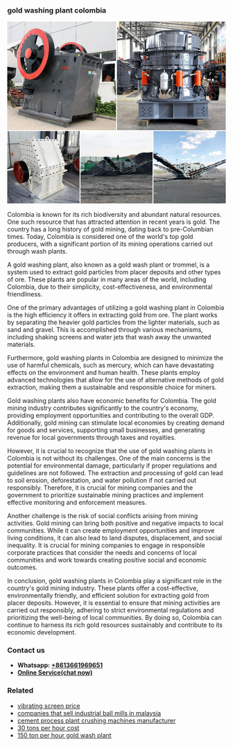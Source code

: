<h3>gold washing plant colombia</h3><img src='1702260327.jpg' alt=''><p>Colombia is known for its rich biodiversity and abundant natural resources. One such resource that has attracted attention in recent years is gold. The country has a long history of gold mining, dating back to pre-Columbian times. Today, Colombia is considered one of the world's top gold producers, with a significant portion of its mining operations carried out through wash plants.</p><p>A gold washing plant, also known as a gold wash plant or trommel, is a system used to extract gold particles from placer deposits and other types of ore. These plants are popular in many areas of the world, including Colombia, due to their simplicity, cost-effectiveness, and environmental friendliness.</p><p>One of the primary advantages of utilizing a gold washing plant in Colombia is the high efficiency it offers in extracting gold from ore. The plant works by separating the heavier gold particles from the lighter materials, such as sand and gravel. This is accomplished through various mechanisms, including shaking screens and water jets that wash away the unwanted materials.</p><p>Furthermore, gold washing plants in Colombia are designed to minimize the use of harmful chemicals, such as mercury, which can have devastating effects on the environment and human health. These plants employ advanced technologies that allow for the use of alternative methods of gold extraction, making them a sustainable and responsible choice for miners.</p><p>Gold washing plants also have economic benefits for Colombia. The gold mining industry contributes significantly to the country's economy, providing employment opportunities and contributing to the overall GDP. Additionally, gold mining can stimulate local economies by creating demand for goods and services, supporting small businesses, and generating revenue for local governments through taxes and royalties.</p><p>However, it is crucial to recognize that the use of gold washing plants in Colombia is not without its challenges. One of the main concerns is the potential for environmental damage, particularly if proper regulations and guidelines are not followed. The extraction and processing of gold can lead to soil erosion, deforestation, and water pollution if not carried out responsibly. Therefore, it is crucial for mining companies and the government to prioritize sustainable mining practices and implement effective monitoring and enforcement measures.</p><p>Another challenge is the risk of social conflicts arising from mining activities. Gold mining can bring both positive and negative impacts to local communities. While it can create employment opportunities and improve living conditions, it can also lead to land disputes, displacement, and social inequality. It is crucial for mining companies to engage in responsible corporate practices that consider the needs and concerns of local communities and work towards creating positive social and economic outcomes.</p><p>In conclusion, gold washing plants in Colombia play a significant role in the country's gold mining industry. These plants offer a cost-effective, environmentally friendly, and efficient solution for extracting gold from placer deposits. However, it is essential to ensure that mining activities are carried out responsibly, adhering to strict environmental regulations and prioritizing the well-being of local communities. By doing so, Colombia can continue to harness its rich gold resources sustainably and contribute to its economic development.</p><h3>Contact us</h3><ul><li><strong>Whatsapp:&nbsp;<a href="https://wa.me/8613661969651">+8613661969651</a></strong></li><li><a href="https://swt.shibang-china.com/?git&amp;zhl&amp;gold washing plant colombia"><strong>Online Service(chat now)</strong></a></li></ul><h3>Related</h3><ul><li><a href='vibrating screen price.md'>vibrating screen price</a></li><li><a href='companies that sell industrial ball mills in malaysia.md'>companies that sell industrial ball mills in malaysia</a></li><li><a href='cement process plant crushing machines manufacturer.md'>cement process plant crushing machines manufacturer</a></li><li><a href='30 tons per hour cost.md'>30 tons per hour cost</a></li><li><a href='150 ton per hour gold wash plant.md'>150 ton per hour gold wash plant</a></li></ul>